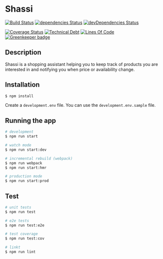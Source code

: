 # Shassi

[![Build Status](https://travis-ci.org/kiwikern/shassi-nest.svg?branch=master)](https://travis-ci.org/kiwikern/shassi-nest)
[![dependencies Status](https://david-dm.org/kiwikern/shassi-nest/status.svg)](https://david-dm.org/kiwikern/shassi-nest)
[![devDependencies Status](https://david-dm.org/kiwikern/shassi-nest/dev-status.svg)](https://david-dm.org/kiwikern/shassi-nest?type=dev)

[![Coverage Status](https://coveralls.io/repos/github/kiwikern/shassi-nest/badge.svg?branch=master)](https://coveralls.io/github/kiwikern/shassi-nest?branch=master)
[![Technical Debt](https://sonarcloud.io/api/project_badges/measure?project=shassi-nest&metric=sqale_index)](https://sonarcloud.io/dashboard?id=shassi-nest)
[![Lines Of Code](https://sonarcloud.io/api/project_badges/measure?project=shassi-nest&metric=ncloc)](https://sonarcloud.io/dashboard?id=shassi-nest) [![Greenkeeper badge](https://badges.greenkeeper.io/kiwikern/shassi-nest.svg)](https://greenkeeper.io/)



## Description

Shassi is a shopping assistant helping you to keep track of products you are interested in and notifying you when price or availability change.

## Installation
```bash
$ npm install
```

Create a `development.env` file. You can use the `development.env.sample` file. 

## Running the app

```bash
# development
$ npm run start

# watch mode
$ npm run start:dev

# incremental rebuild (webpack)
$ npm run webpack
$ npm run start:hmr

# production mode
$ npm run start:prod
```

## Test

```bash
# unit tests
$ npm run test

# e2e tests
$ npm run test:e2e

# test coverage
$ npm run test:cov

# linkt
$ npm run lint
```


